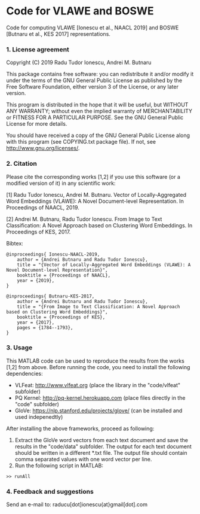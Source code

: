 # Code for VLAWE and BOSWE
Code for computing VLAWE [Ionescu et al., NAACL 2019] and BOSWE [Butnaru et al., KES 2017] representations.

### 1. License agreement

Copyright (C) 2019  Radu Tudor Ionescu, Andrei M. Butnaru
 
 This package contains free software: you can redistribute it and/or modify it under
 the terms of the GNU General Public License as published by the Free Software
 Foundation, either version 3 of the License, or any later version.
 
 This program is distributed in the hope that it will be useful, but WITHOUT ANY
 WARRANTY; without even the implied warranty of MERCHANTABILITY or FITNESS FOR A
 PARTICULAR PURPOSE.  See the GNU General Public License for more details.
 
 You should have received a copy of the GNU General Public License along with this
 program (see COPYING.txt package file). If not, see <http://www.gnu.org/licenses/>.
 
### 2. Citation

Please cite the corresponding works [1,2] if you use this software (or a modified version of it) in any scientific
 work:
 
[1] Radu Tudor Ionescu, Andrei M. Butnaru. Vector of Locally-Aggregated Word Embeddings (VLAWE): A Novel Document-level Representation. In Proceedings of NAACL, 2019.

[2] Andrei M. Butnaru, Radu Tudor Ionescu. From Image to Text Classification: A Novel Approach based on Clustering Word Embeddings. In Proceedings of KES, 2017.

Bibtex:
```
@inproceedings{ Ionescu-NAACL-2019,
	author = {Andrei Butnaru and Radu Tudor Ionescu},
	title = "{Vector of Locally-Aggregated Word Embeddings (VLAWE): A Novel Document-level Representation}",
	booktitle = {Proceedings of NAACL},
	year = {2019},
}

@inproceedings{ Butnaru-KES-2017,
	author = {Andrei Butnaru and Radu Tudor Ionescu},
	title = "{From Image to Text Classification: A Novel Approach based on Clustering Word Embeddings}",
	booktitle = {Proceedings of KES},
	year = {2017},
	pages = {1784--1793},
}
```

### 3. Usage

This MATLAB code can be used to reproduce the results from the works [1,2] from above. Before running the code, you need to install the following dependencies:
- VLFeat: http://www.vlfeat.org (place the library in the "code/vlfeat" subfolder)
- PQ Kernel: http://pq-kernel.herokuapp.com (place files directly in the "code" subfolder)
- GloVe: https://nlp.stanford.edu/projects/glove/ (can be installed and used indepenedtly)

After installing the above frameworks, proceed as following:
1. Extract the GloVe word vectors from each text document and save the results in the "code/data" subfolder. The output for each text document should be written in a different *.txt file. The output file should contain comma separated values with one word vector per line.
2. Run the following script in MATLAB:
```
>> runAll
```

### 4. Feedback and suggestions
 
Send an e-mail to: raducu[dot]ionescu{at}gmail[dot].com
